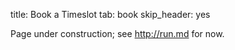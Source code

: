 title: Book a Timeslot
tab: book
skip_header: yes

Page under construction; see http://run.md for now.
